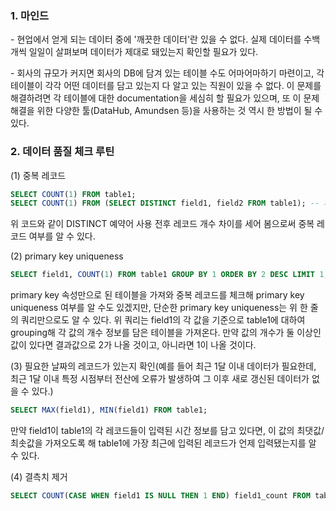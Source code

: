 ### 1. 마인드

\- 현업에서 얻게 되는 데이터 중에 '깨끗한 데이터'란 있을 수 없다. 실제 데이터를 수백 개씩 일일이 살펴보며 데이터가 제대로 돼있는지 확인할 필요가 있다. 

\- 회사의 규모가 커지면 회사의 DB에 담겨 있는 테이블 수도 어마어마하기 마련이고, 각 테이블이 각각 어떤 데이터를 담고 있는지 다 알고 있는 직원이 있을 수 없다. 이 문제를 해결하려면 각 테이블에 대한 documentation을 세심히 할 필요가 있으며, 또 이 문제 해결을 위한 다양한 툴(DataHub, Amundsen 등)을 사용하는 것 역시 한 방법이 될 수 있다.

### 2. 데이터 품질 체크 루틴

(1) 중복 레코드

```sql
SELECT COUNT(1) FROM table1;
SELECT COUNT(1) FROM (SELECT DISTINCT field1, field2 FROM table1); -- 재사용 필요가 없다면 그냥 이렇게 써도 되지만, 재사용을 고려하여 괄호 안 내용을 CTE로 새 테이블에 담아 쓰는 경우가 많다.
```

위 코드와 같이 DISTINCT 예약어 사용 전후 레코드 개수 차이를 세어 봄으로써 중복 레코드 여부를 알 수 있다.


(2) primary key uniqueness 

```sql
SELECT field1, COUNT(1) FROM table1 GROUP BY 1 ORDER BY 2 DESC LIMIT 1;
```

primary key 속성만으로 된 테이블을 가져와 중복 레코드를 체크해 primary key uniqueness 여부를 알 수도 있겠지만, 단순한 primary key uniqueness는 위 한 줄의 쿼리만으로도 알 수 있다. 위 쿼리는 field1의 각 값을 기준으로 table1에 대하여 grouping해 각 값의 개수 정보를 담은 테이블을 가져온다. 만약 값의 개수가 둘 이상인 값이 있다면 결과값으로 2가 나올 것이고, 아니라면 1이 나올 것이다.



(3) 필요한 날짜의 레코드가 있는지 확인(예를 들어 최근 1달 이내 데이터가 필요한데, 최근 1달 이내 특정 시점부터 전산에 오류가 발생하여 그 이후 새로 갱신된 데이터가 없을 수 있다.)

```sql
SELECT MAX(field1), MIN(field1) FROM table1;
```

만약 field1이 table1의 각 레코드들이 입력된 시간 정보를 담고 있다면, 이 값의 최댓값/최솟값을 가져오도록 해 table1에 가장 최근에 입력된 레코드가 언제 입력됐는지를 알 수 있다.


(4) 결측치 제거

```sql
SELECT COUNT(CASE WHEN field1 IS NULL THEN 1 END) field1_count FROM table1;
```

